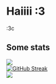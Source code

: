 # Haiiii :3
:3c


## Some stats 
![](https://github-readme-stats.vercel.app/api?username=claymorwan&show_icons=true&theme=catppuccin_mocha) <br/>
[![GitHub Streak](https://streak-stats.demolab.com?user=claymorwan&theme=catppuccin-mocha)](https://git.io/streak-stats) <br/>
![](https://github-readme-stats.vercel.app/api/top-langs/?username=claymorwan&layout=donut&theme=catppuccin_mocha)
